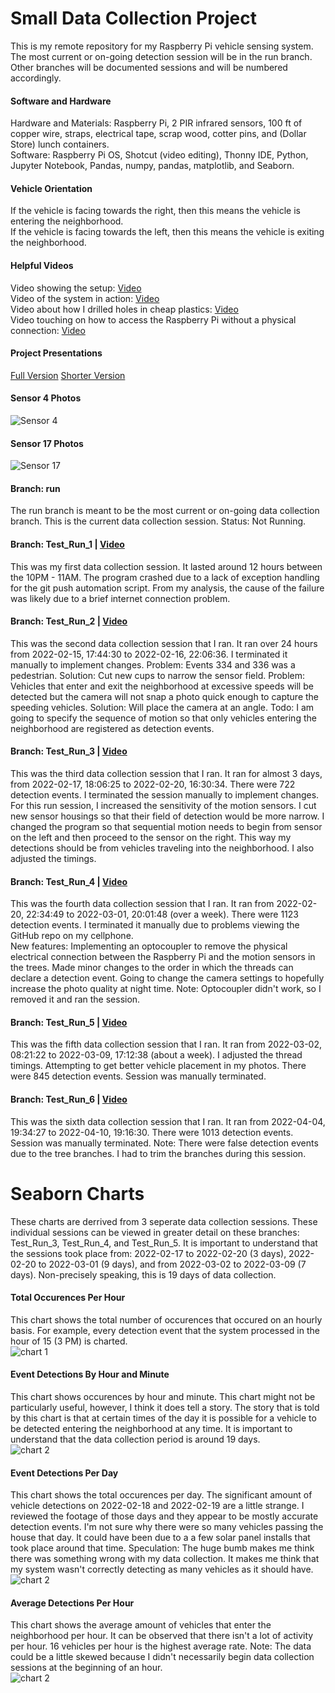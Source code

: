 # Small Data Collection Project
This is my remote repository for my Raspberry Pi vehicle sensing system. The most current or on-going detection session will be in the run branch. Other branches will be documented sessions and will be numbered accordingly. 

#### Software and Hardware
Hardware and Materials: Raspberry Pi, 2 PIR infrared sensors, 100 ft of copper wire, straps, electrical tape, scrap wood, cotter pins, and (Dollar Store) lunch containers. </br>
Software: Raspberry Pi OS, Shotcut (video editing), Thonny IDE, Python, Jupyter Notebook, Pandas, numpy, pandas, matplotlib, and Seaborn. 

#### Vehicle Orientation <br />
If the vehicle is facing towards the right, then this means the vehicle is entering the neighborhood. <br />
If the vehicle is facing towards the left, then this means the vehicle is exiting the neighborhood. <br />

#### Helpful Videos
Video showing the setup: [Video](https://youtu.be/AtLLw0zP6xo) </br>
Video of the system in action: [Video](https://youtube.com/shorts/4ZKKAbR_2Y0) </br>
Video about how I drilled holes in cheap plastics: [Video](https://youtu.be/wgfiUo_gUog) </br>
Video touching on how to access the Raspberry Pi without a physical connection: [Video](https://youtu.be/GoeHuRcHIoU) </br>

#### Project Presentations
[Full Version](https://youtu.be/-CiQISIRM7Q)
[Shorter Version](https://youtu.be/-CiQISIRM7Q)

#### Sensor 4 Photos
![Sensor 4](https://github.com/EthanNValencia/RaspPi/blob/master/images/Sensor4.png?raw=true)

#### Sensor 17 Photos
![Sensor 17](https://github.com/EthanNValencia/RaspPi/blob/master/images/Sensor17.png?raw=true)

#### Branch: run
The run branch is meant to be the most current or on-going data collection branch. This is the current data collection session. Status: Not Running.

#### Branch: Test_Run_1 | [Video](https://youtu.be/_8nmh4hD2vQ)
This was my first data collection session. It lasted around 12 hours between the 10PM - 11AM. The program crashed due to a lack of exception handling for the git push automation script. From my analysis, the cause of the failure was likely due to a brief internet connection problem. 

#### Branch: Test_Run_2 | [Video](https://youtu.be/D95GhDzAvH0)
This was the second data collection session that I ran. It ran over 24 hours from 2022-02-15, 17:44:30 to 2022-02-16, 22:06:36. I terminated it manually to implement changes. 
Problem: Events 334 and 336 was a pedestrian. Solution: Cut new cups to narrow the sensor field. 
Problem: Vehicles that enter and exit the neighborhood at excessive speeds will be detected but the camera will not snap a photo quick enough to capture the speeding vehicles. Solution: Will place the camera at an angle. 
Todo: I am going to specify the sequence of motion so that only vehicles entering the neighborhood are registered as detection events. 

#### Branch: Test_Run_3 | [Video](https://youtu.be/H0IJAulo1W4)
This was the third data collection session that I ran. It ran for almost 3 days, from 2022-02-17, 18:06:25 to 2022-02-20, 16:30:34. There were 722 detection events. I terminated the session manually to implement changes. 
For this run session, I increased the sensitivity of the motion sensors. I cut new sensor housings so that their field of detection would be more narrow. I changed the program so that sequential motion needs to begin from sensor on the left and then proceed to the sensor on the right. This way my detections should be from vehicles traveling into the neighborhood. I also adjusted the timings. 

#### Branch: Test_Run_4 | [Video](https://youtu.be/6Qu4zs0RW2E)
This was the fourth data collection session that I ran. It ran from 2022-02-20, 22:34:49 to 2022-03-01, 20:01:48 (over a week). There were 1123 detection events. I terminated it manually due to problems viewing the GitHub repo on my cellphone.  
New features: Implementing an optocoupler to remove the physical electrical connection between the Raspberry Pi and the motion sensors in the trees. Made minor changes to the order in which the threads can declare a detection event. Going to change the camera settings to hopefully increase the photo quality at night time. Note: Optocoupler didn't work, so I removed it and ran the session. 

#### Branch: Test_Run_5 | [Video](https://youtu.be/8f5Uv7pZ_gE)
This was the fifth data collection session that I ran. It ran from 2022-03-02, 08:21:22 to 2022-03-09, 17:12:38 (about a week). I adjusted the thread timings. Attempting to get better vehicle placement in my photos. There were 845 detection events. Session was manually terminated. 

#### Branch: Test_Run_6 | [Video](https://youtu.be/4wf57RXZXks)
This was the sixth data collection session that I ran. It ran from 2022-04-04, 19:34:27 to 2022-04-10, 19:16:30. There were 1013 detection events. Session was manually terminated. Note: There were false detection events due to the tree branches. I had to trim the branches during this session. 

# Seaborn Charts
These charts are derrived from 3 seperate data collection sessions. These individual sessions can be viewed in greater detail on these branches: Test_Run_3, Test_Run_4, and Test_Run_5. It is important to understand that the sessions took place from: 2022-02-17 to 2022-02-20 (3 days), 2022-02-20 to 2022-03-01 (9 days), and from 2022-03-02 to 2022-03-09 (7 days). Non-precisely speaking, this is 19 days of data collection. 

#### Total Occurences Per Hour
This chart shows the total number of occurences that occured on an hourly basis. For example, every detection event that the system processed in the hour of 15 (3 PM) is charted.</br>
![chart 1](https://github.com/EthanNValencia/RaspPi/blob/master/images/SeabornChart1.png?raw=true)

#### Event Detections By Hour and Minute
This chart shows occurences by hour and minute. This chart might not be particularly useful, however, I think it does tell a story. The story that is told by this chart is that at certain times of the day it is possible for a vehicle to be detected entering the neighborhood at any time. It is important to understand that the data collection period is around 19 days. </br>
![chart 2](https://github.com/EthanNValencia/RaspPi/blob/master/images/SeabornChart2.png?raw=true)

#### Event Detections Per Day
This chart shows the total occurences per day. The significant amount of vehicle detections on 2022-02-18 and 2022-02-19 are a little strange. I reviewed the footage of those days and they appear to be mostly accurate detection events. I'm not sure why there were so many vehicles passing the house that day. It could have been due to a a few solar panel installs that took place around that time. 
Speculation: The huge bumb makes me think there was something wrong with my data collection. It makes me think that my system wasn't correctly detecting as many vehicles as it should have. </br>
![chart 2](https://github.com/EthanNValencia/RaspPi/blob/master/images/SeabornChart3.png?raw=true)

#### Average Detections Per Hour
This chart shows the average amount of vehicles that enter the neighborhood per hour. It can be observed that there isn't a lot of activity per hour. 16 vehicles per hour is the highest average rate. Note: The data could be a little skewed because I didn't necessarily begin data collection sessions at the beginning of an hour. 
</br>
![chart 2](https://github.com/EthanNValencia/RaspPi/blob/master/images/SeabornChart4.png?raw=true)

